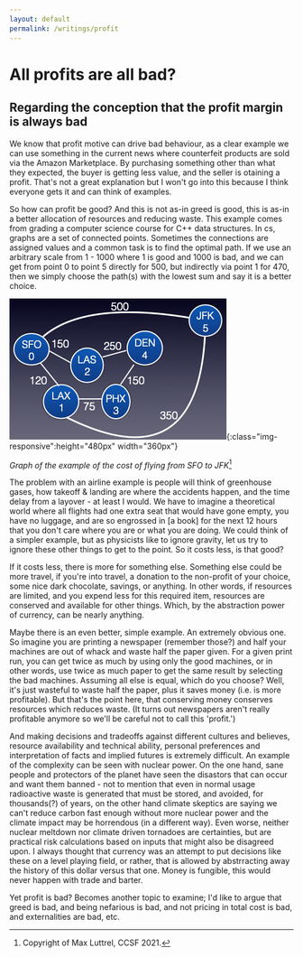 ```yaml
---
layout: default
permalink: /writings/profit
---
```


# All profits are all bad?

## Regarding the conception that the profit margin is always bad

We know that profit motive can drive bad behaviour, as a clear example we can use something in the current news where counterfeit products are sold via the Amazon Marketplace. By purchasing something other than what they expected, the buyer is getting less value, and the seller is otaining a profit. That's not a great explanation but I won't go into this because I think everyone gets it and can think of examples.

So how can profit be good? And this is not as-in greed is good, this is as-in a better allocation of resources and reducing waste. This example comes from grading a computer science course for C++ data structures. In cs, graphs are a set of connected points. Sometimes the connections are assigned values and a common task is to find the optimal path. If we use an arbitrary scale from 1 - 1000 where 1 is good and 1000 is bad, and we can get from point 0 to point 5 directly for 500, but indirectly via point 1 for 470, then we simply choose the path(s) with the lowest sum and say it is a better choice.

![graph](/assets/img/writings/profit/graph.png 'A weighted graph of hypothetical airline flights'){:class="img-responsive":height="480px" width="360px"}

_Graph of the example of the cost of flying from SFO to JFK_[^1]

The problem with an airline example is people will think of greenhouse gases, how takeoff & landing are where the accidents happen, and the time delay from a layover - at least I would. We have to imagine a theoretical world where all flights had one extra seat that would have gone empty, you have no luggage, and are so engrossed in [a book] for the next 12 hours that you don't care where you are or what you are doing. We could think of a simpler example, but as physicists like to ignore gravity, let us try to ignore these other things to get to the point. So it costs less, is that good?

If it costs less, there is more for something else. Something else could be more travel, if you're into travel, a donation to the non-profit of your choice, some nice dark chocolate, savings, or anything. In other words, if resources are limited, and you expend less for this required item, resources are conserved and available for other things. Which, by the abstraction power of currency, can be nearly anything.

Maybe there is an even better, simple example. An extremely obvious one. So imagine you are printing a newspaper (remember those?) and half your machines are out of whack and waste half the paper given. For a given print run, you can get twice as much by using only the good machines, or in other words, use twice as much paper to get the same result by selecting the bad machines. Assuming all else is equal, which do you choose? Well, it's just wasteful to waste half the paper, plus it saves money (i.e. is more profitable). But that's the point here, that conserving money conserves resources which reduces waste. (It turns out newspapers aren't really profitable anymore so we'll be careful not to call this 'profit.')

And making decisions and tradeoffs against different cultures and believes, resource availability and technical ability, personal preferences and interpretation of facts and implied futures is extremely difficult. An example of the complexity can be seen with nuclear power. On the one hand, sane people and protectors of the planet have seen the disastors that can occur and want them banned - not to mention that even in normal usage radioactive waste is generated that must be stored, and avoided, for thousands(?) of years, on the other hand climate skeptics are saying we can't reduce carbon fast enough without more nuclear power and the climate impact may be horrendous (in a different way). Even worse, neither nuclear meltdown nor climate driven tornadoes are certainties, but are practical risk calculations based on inputs that might also be disagreed upon. I always thought that currency was an attempt to put decisions like these on a level playing field, or rather, that is allowed by abstrracting away the history of this dollar versus that one. Money is fungible, this would never happen with trade and barter.

Yet profit is bad? Becomes another topic to examine; I'd like to argue that greed is bad, and being nefarious is bad, and not pricing in total cost is bad, and externalities are bad, etc.

[^1]: Copyright of Max Luttrel, CCSF 2021.
